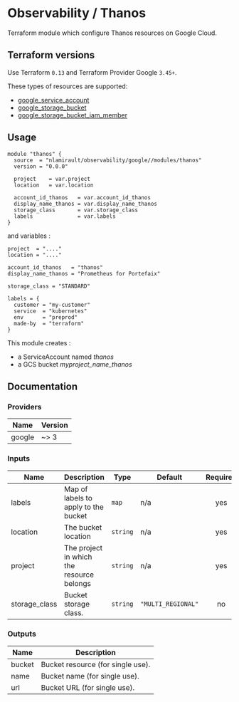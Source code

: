 # Observability / Thanos

Terraform module which configure Thanos resources on Google Cloud.

## Terraform versions

Use Terraform `0.13` and Terraform Provider Google `3.45+`.

These types of resources are supported:

* [google_service_account](https://www.terraform.io/docs/providers/google/r/google_service_account.html)
* [google_storage_bucket](https://www.terraform.io/docs/providers/google/r/storage_bucket.html)
* [google_storage_bucket_iam_member](https://www.terraform.io/docs/providers/google/r/storage_bucket_iam.html)

## Usage

```hcl
module "thanos" {
  source  = "nlamirault/observability/google//modules/thanos"
  version = "0.0.0"

  project    = var.project
  location   = var.location

  account_id_thanos   = var.account_id_thanos
  display_name_thanos = var.display_name_thanos
  storage_class       = var.storage_class
  labels              = var.labels
}
```

and variables :

```hcl
project  = "...."
location = "...."

account_id_thanos   = "thanos"
display_name_thanos = "Prometheus for Portefaix"

storage_class = "STANDARD"

labels = {
  customer = "my-customer"
  service  = "kubernetes"
  env      = "preprod"
  made-by  = "terraform"
}
```

This module creates :

* a ServiceAccount named *thanos*
* a GCS bucket *myproject_name_thanos*

## Documentation

### Providers

| Name | Version |
|------|---------|
| google | ~> 3 |

### Inputs

| Name | Description | Type | Default | Required |
|------|-------------|------|---------|:-----:|
| labels | Map of labels to apply to the bucket | `map` | n/a | yes |
| location | The bucket location | `string` | n/a | yes |
| project | The project in which the resource belongs | `string` | n/a | yes |
| storage\_class | Bucket storage class. | `string` | `"MULTI_REGIONAL"` | no |

### Outputs

| Name | Description |
|------|-------------|
| bucket | Bucket resource (for single use). |
| name | Bucket name (for single use). |
| url | Bucket URL (for single use). |
